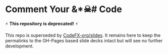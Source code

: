 # Comment Your &*☠# Code

:zap: **This repository is deprecated!** :zap:

This repo is superseded by [CodeFX-org/slides](https://github.com/CodeFX-org/talk-junit-5). It remains here to keep the permalinks to the GH-Pages based slide decks intact but will see no further development.
